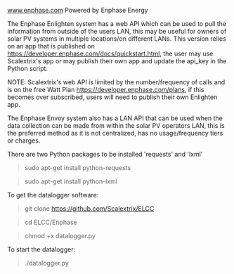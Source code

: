 www.enphase.com  Powered by Enphase Energy

The Enphase Enlighten system has a web API which can be used to pull the information from outside of the users LAN,
this may be useful for owners of solar PV systems in multiple locations/on different LANs.
This version relies on an app that is published on https://developer.enphase.com/docs/quickstart.html, 
the user may use Scalextrix's app or may publish their own app and update the api_key in the Python script. 

NOTE: Scalextrix's web API is limited by the number/frequency of calls and is on the free Watt Plan 
https://developer.enphase.com/plans, if this becomes over subscribed, users will need to publish their own Enlighten app.

The Enphase Envoy system also has a LAN API that can be used when the data collection can be made from within
the solar PV operators LAN, this is the preferred method as it is not centralized, has no usage/frequency tiers or charges.

There are two Python packages to be installed 'requests' and 'lxml'

> sudo apt-get install python-requests

> sudo apt-get install python-lxml


To get the datalogger software: 
> git clone https://github.com/Scalextrix/ELCC

> cd ELCC/Enphase

> chmod +x datalogger.py

To start the datalogger:

> ./datalogger.py
